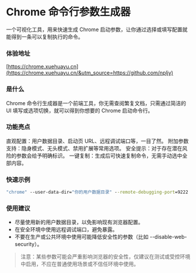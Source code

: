 # Chrome 命令行参数生成器
一个可视化工具，用来快速生成 Chrome 启动参数，让你通过选择或填写配置就能得到一条可以复制执行的命令。

### 体验地址

[https://chrome.xuehuayu.cn](https://chrome.xuehuayu.cn/&utm_source=https://github.com/npljy)

### 是什么

Chrome 命令行生成器是一个前端工具，你无需查阅繁复文档，只需通过简洁的 UI 填写或选项切换，就可以得到你想要的 Chrome 启动命令行。

### 功能亮点

直观配置：用户数据目录、启动页 URL、远程调试端口等，一目了然。
附加参数支持：隐身模式、无头模式、禁用扩展等常用选项。
安全提示：对于存在潜在风险的参数会给予明确标识。
一键复制：生成后可快速复制命令，无需手动选中全部内容。

### 快速示例

```cmd
"chrome" --user-data-dir="你的用户数据目录" --remote-debugging-port=9222 --incognito --disable-extensions "https://www.example.com"
```
      
### 使用建议

* 尽量使用新的用户数据目录，以免影响现有浏览器配置。
* 在安全环境中使用远程调试端口，避免暴露。
* 不要在生产或公共环境中使用可能降低安全性的参数（比如 --disable-web-security）。

> 注意：某些参数可能会严重影响浏览器的安全性，仅建议在测试或受控环境中启用，不应在普通使用场景或不信任环境中使用。
